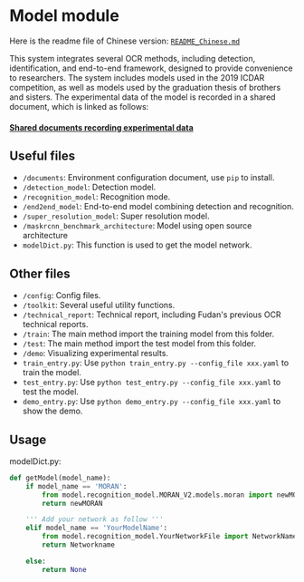 # Model module

Here is the readme file of Chinese version: [`README_Chinese.md`](./README_Chinese.md) 

This system integrates several OCR methods, including detection, identification, and end-to-end framework, designed to provide convenience to researchers. The system includes models used in the 2019 ICDAR competition, as well as models used by the graduation thesis of brothers and sisters. The experimental data of the model is recorded in a shared document, which is linked as follows:
#### [Shared documents recording experimental data](https://docs.qq.com/desktop/mydoc/folder/aE338MoFVm_100001)

## Useful files
- `/documents`: Environment configuration document, use `pip` to install.
- `/detection_model`: Detection model.
- `/recognition_model`: Recognition mode.
- `/end2end_model`: End-to-end model combining detection and recognition.
- `/super_resolution_model`: Super resolution model.
- `/maskrcnn_benchmark_architecture`: Model using open source architecture
- `modelDict.py`: This function is used to get the model network. 

## Other files

- `/config`: Config files.
- `/toolkit`: Several useful utility functions.
- `/technical_report`: Technical report, including Fudan's previous OCR technical reports.
- `/train`:  The main method import the training model from this folder.
- `/test`: The main method import the test model from this folder.
- `/demo`: Visualizing experimental results.
- `train_entry.py`: Use `python train_entry.py --config_file xxx.yaml` to train the model.
- `test_entry.py`: Use `python test_entry.py --config_file xxx.yaml` to test the model.
- `demo_entry.py`: Use `python demo_entry.py --config_file xxx.yaml` to show the demo.

## Usage
modelDict.py:
```python
def getModel(model_name):
    if model_name == 'MORAN':
        from model.recognition_model.MORAN_V2.models.moran import newMORAN
        return newMORAN

    ''' Add your network as follow '''
    elif model_name == 'YourModelName':
        from model.recognition_model.YourNetworkFile import NetworkName
        return Networkname

    else:
        return None
```
